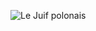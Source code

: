 ![Le Juif polonais](https://upload.wikimedia.org/wikipedia/commons/thumb/e/e1/Solvognen-00100.jpg/350px-Solvognen-00100.jpg)
